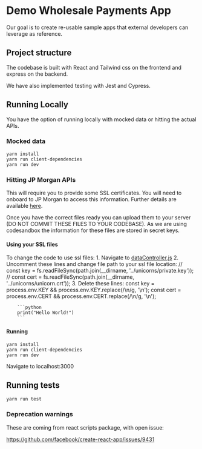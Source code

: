 # Demo Wholesale Payments App

Our goal is to create re-usable sample apps that external developers can leverage
as reference.

## Project structure

The codebase is built with React and Tailwind css on the frontend and express on the backend. 

We have also implemented testing with Jest and Cypress. 

## Running Locally
You have the option of running locally with mocked data or hitting the actual APIs. 

### Mocked data
    yarn install
    yarn run client-dependencies
    yarn run dev

### Hitting JP Morgan APIs

This will require you to provide some SSL certificates. 
You will need to onboard to JP Morgan to access this information. Further details are available [here](http://developer.jpmorgan.com/).

Once you have the correct files ready you can upload them to your server (DO NOT COMMIT THESE FILES TO YOUR CODEBASE). 
As we are using codesandbox the information for these files are stored in secret keys. 

#### Using your SSL files

To change the code to use ssl files:
    1. Navigate to [dataController.js](./server/dataController.js)
    2. Uncomment these lines and change file path to your ssl file location:
        // const key = fs.readFileSync(path.join(__dirname, '../unicorns/private.key'));
        // const cert = fs.readFileSync(path.join(__dirname, '../unicorns/unicorn.crt'));
    3. Delete these lines:
        const key = process.env.KEY && process.env.KEY.replace(/\\n/g, '\n');
        const cert = process.env.CERT && process.env.CERT.replace(/\\n/g, '\n');
        
        ```python
        print("Hello World!")
        ```

#### Running

    yarn install
    yarn run client-dependencies
    yarn run dev

Navigate to localhost:3000

## Running tests

    yarn run test


### Deprecation warnings

These are coming from react scripts package, with open issue:

https://github.com/facebook/create-react-app/issues/9431
